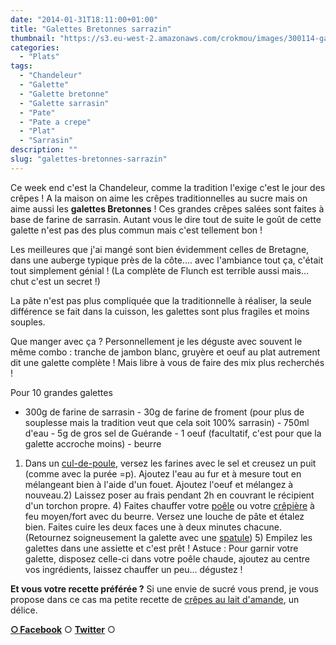 ```yaml
---
date: "2014-01-31T18:11:00+01:00"
title: "Galettes Bretonnes sarrazin"
thumbnail: "https://s3.eu-west-2.amazonaws.com/crokmou/images/300114-galette-sarrasin-bretonne-02.jpg"
categories:
  - "Plats"
tags:
  - "Chandeleur"
  - "Galette"
  - "Galette bretonne"
  - "Galette sarrasin"
  - "Pate"
  - "Pate a crepe"
  - "Plat"
  - "Sarrasin"
description: ""
slug: "galettes-bretonnes-sarrazin"
---
```


Ce week end c'est la Chandeleur, comme la tradition l'exige c'est le jour des crêpes ! A la maison on aime les crêpes traditionnelles au sucre mais on aime aussi les **galettes Bretonnes** ! Ces grandes crêpes salées sont faites à base de farine de sarrasin. Autant vous le dire tout de suite le goût de cette galette n'est pas des plus commun mais c'est tellement bon !

Les meilleures que j'ai mangé sont bien évidemment celles de Bretagne, dans une auberge typique près de la côte.... avec l'ambiance tout ça, c'était tout simplement génial ! (La complète de Flunch est terrible aussi mais... chut c'est un secret !)

La pâte n'est pas plus compliquée que la traditionnelle à réaliser, la seule différence se fait dans la cuisson, les galettes sont plus fragiles et moins souples.

Que manger avec ça ? Personnellement je les déguste avec souvent le même combo : tranche de jambon blanc, gruyère et oeuf au plat autrement dit une galette complète ! Mais libre à vous de faire des mix plus recherchés !

Pour 10 grandes galettes

- 300g de farine de sarrasin - 30g de farine de froment (pour plus de souplesse mais la tradition veut que cela soit 100% sarrasin) - 750ml d'eau - 5g de gros sel de Guérande - 1 oeuf (facultatif, c'est pour que la galette accroche moins) - beurre

1) Dans un [cul-de-poule](http://www.rueducommerce.fr/m/pl/malid:48515370), versez les farines avec le sel et creusez un puit (comme avec la purée =p). Ajoutez l'eau au fur et à mesure tout en mélangeant bien à l'aide d'un fouet. Ajoutez l'oeuf et mélangez à nouveau.2) Laissez poser au frais pendant 2h en couvrant le récipient d'un torchon propre. 4) Faites chauffer votre [poêle](http://www.rueducommerce.fr/m/pl/malid:4769951) ou votre [crêpière](http://www.rueducommerce.fr/m/pl/malid:15123296) à feu moyen/fort avec du beurre. Versez une louche de pâte et étalez bien. Faites cuire les deux faces une à deux minutes chacune. (Retournez soigneusement la galette avec une [spatule](http://www.rueducommerce.fr/m/pl/malid:48515367)) 5) Empilez les galettes dans une assiette et c'est prêt ! Astuce : Pour garnir votre galette, disposez celle-ci dans votre poêle chaude, ajoutez au centre vos ingrédients, laissez chauffer un peu... dégustez !

**Et vous votre recette préférée ?** Si une envie de sucré vous prend, je vous propose dans ce cas ma petite recette de [crêpes au lait d'amande](https://crokmou.com/2013/01/crepes-au-lait-damande-et-autres.html), un délice.

[**○<span style="font-size: xx-small; margin: 0px; outline: 0px; padding: 0px;"><span style="font-family: Arial, Helvetica, sans-serif; margin: 0px; outline: 0px; padding: 0px;"> </span></span>Facebook**](https://www.facebook.com/pages/CroKMou/148093255259077) ○ [**Twitter**](https://twitter.com/Crokmou) ○